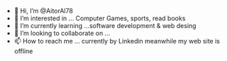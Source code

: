 - 👋 Hi, I’m @AitorAl78
- 👀 I’m interested in ... Computer Games, sports, read books
- 🌱 I’m currently learning ...software development & web desing
- 💞️ I’m looking to collaborate on ...
- 📫 How to reach me ... currently by Linkedin meanwhile my web site is offline

<!---
AitorAl78/AitorAl78 is a ✨ special ✨ repository because its `README.md` (this file) appears on your GitHub profile.
You can click the Preview link to take a look at your changes.
--->
